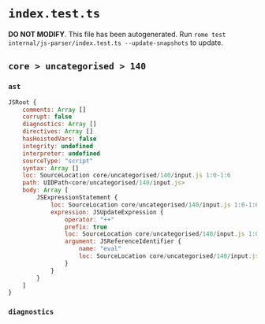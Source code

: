 # `index.test.ts`

**DO NOT MODIFY**. This file has been autogenerated. Run `rome test internal/js-parser/index.test.ts --update-snapshots` to update.

## `core > uncategorised > 140`

### `ast`

```javascript
JSRoot {
	comments: Array []
	corrupt: false
	diagnostics: Array []
	directives: Array []
	hasHoistedVars: false
	integrity: undefined
	interpreter: undefined
	sourceType: "script"
	syntax: Array []
	loc: SourceLocation core/uncategorised/140/input.js 1:0-1:6
	path: UIDPath<core/uncategorised/140/input.js>
	body: Array [
		JSExpressionStatement {
			loc: SourceLocation core/uncategorised/140/input.js 1:0-1:6
			expression: JSUpdateExpression {
				operator: "++"
				prefix: true
				loc: SourceLocation core/uncategorised/140/input.js 1:0-1:6
				argument: JSReferenceIdentifier {
					name: "eval"
					loc: SourceLocation core/uncategorised/140/input.js 1:2-1:6 (eval)
				}
			}
		}
	]
}
```

### `diagnostics`

```

```
